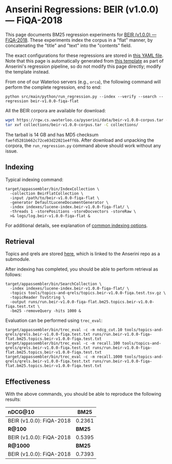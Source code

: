 # Anserini Regressions: BEIR (v1.0.0) &mdash; FiQA-2018

This page documents BM25 regression experiments for [BEIR (v1.0.0) &mdash; FiQA-2018](http://beir.ai/).
These experiments index the corpus in a "flat" manner, by concatenating the "title" and "text" into the "contents" field.

The exact configurations for these regressions are stored in [this YAML file](../../src/main/resources/regression/beir-v1.0.0-fiqa-flat.yaml).
Note that this page is automatically generated from [this template](../../src/main/resources/docgen/templates/beir-v1.0.0-fiqa-flat.template) as part of Anserini's regression pipeline, so do not modify this page directly; modify the template instead.

From one of our Waterloo servers (e.g., `orca`), the following command will perform the complete regression, end to end:

```
python src/main/python/run_regression.py --index --verify --search --regression beir-v1.0.0-fiqa-flat
```

All the BEIR corpora are available for download:

```bash
wget https://rgw.cs.uwaterloo.ca/pyserini/data/beir-v1.0.0-corpus.tar -P collections/
tar xvf collections/beir-v1.0.0-corpus.tar -C collections/
```

The tarball is 14 GB and has MD5 checksum `faefd5281b662c72ce03d22021e4ff6b`.
After download and unpacking the corpora, the `run_regression.py` command above should work without any issue.

## Indexing

Typical indexing command:

```
target/appassembler/bin/IndexCollection \
  -collection BeirFlatCollection \
  -input /path/to/beir-v1.0.0-fiqa-flat \
  -generator DefaultLuceneDocumentGenerator \
  -index indexes/lucene-index.beir-v1.0.0-fiqa-flat/ \
  -threads 1 -storePositions -storeDocvectors -storeRaw \
  >& logs/log.beir-v1.0.0-fiqa-flat &
```

For additional details, see explanation of [common indexing options](../../docs/common-indexing-options.md).

## Retrieval

Topics and qrels are stored [here](https://github.com/castorini/anserini-tools/tree/master/topics-and-qrels), which is linked to the Anserini repo as a submodule.

After indexing has completed, you should be able to perform retrieval as follows:

```
target/appassembler/bin/SearchCollection \
  -index indexes/lucene-index.beir-v1.0.0-fiqa-flat/ \
  -topics tools/topics-and-qrels/topics.beir-v1.0.0-fiqa.test.tsv.gz \
  -topicReader TsvString \
  -output runs/run.beir-v1.0.0-fiqa-flat.bm25.topics.beir-v1.0.0-fiqa.test.txt \
  -bm25 -removeQuery -hits 1000 &
```

Evaluation can be performed using `trec_eval`:

```
target/appassembler/bin/trec_eval -c -m ndcg_cut.10 tools/topics-and-qrels/qrels.beir-v1.0.0-fiqa.test.txt runs/run.beir-v1.0.0-fiqa-flat.bm25.topics.beir-v1.0.0-fiqa.test.txt
target/appassembler/bin/trec_eval -c -m recall.100 tools/topics-and-qrels/qrels.beir-v1.0.0-fiqa.test.txt runs/run.beir-v1.0.0-fiqa-flat.bm25.topics.beir-v1.0.0-fiqa.test.txt
target/appassembler/bin/trec_eval -c -m recall.1000 tools/topics-and-qrels/qrels.beir-v1.0.0-fiqa.test.txt runs/run.beir-v1.0.0-fiqa-flat.bm25.topics.beir-v1.0.0-fiqa.test.txt
```

## Effectiveness

With the above commands, you should be able to reproduce the following results:

| **nDCG@10**                                                                                                  | **BM25**  |
|:-------------------------------------------------------------------------------------------------------------|-----------|
| BEIR (v1.0.0): FiQA-2018                                                                                     | 0.2361    |
| **R@100**                                                                                                    | **BM25**  |
| BEIR (v1.0.0): FiQA-2018                                                                                     | 0.5395    |
| **R@1000**                                                                                                   | **BM25**  |
| BEIR (v1.0.0): FiQA-2018                                                                                     | 0.7393    |
